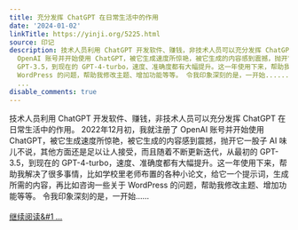 ```yaml
---
title: 充分发挥 ChatGPT 在日常生活中的作用
date: '2024-01-02'
linkTitle: https://yinji.org/5225.html
source: 印记
description: 技术人员利用 ChatGPT 开发软件、赚钱，非技术人员可以充分发挥 ChatGPT 在日常生活中的作用。 2022年12月初，我就注册了
  OpenAI 账号并开始使用 ChatGPT，被它生成速度所惊艳，被它生成的内容感到震撼，抛开它一股子 AI 味儿不说，其他方面还是足以让人接受，而且随着不断更新迭代，从最初的
  GPT-3.5，到现在的 GPT-4-turbo，速度、准确度都有大幅提升。这一年使用下来，帮助我解决了很多事情，比如学校里老师布置的各种小论文，给它一个提示词，生成所需的内容，再比如咨询一些关于
  WordPress 的问题，帮助我修改主题、增加功能等等。 令我印象深刻的是，一开始......<span class="read-more"> <a href="https://yinji.org/5225.html"><br/><br/>继续阅读&#1
  ...
disable_comments: true
---
```

技术人员利用 ChatGPT 开发软件、赚钱，非技术人员可以充分发挥 ChatGPT 在日常生活中的作用。 2022年12月初，我就注册了 OpenAI 账号并开始使用 ChatGPT，被它生成速度所惊艳，被它生成的内容感到震撼，抛开它一股子 AI 味儿不说，其他方面还是足以让人接受，而且随着不断更新迭代，从最初的 GPT-3.5，到现在的 GPT-4-turbo，速度、准确度都有大幅提升。这一年使用下来，帮助我解决了很多事情，比如学校里老师布置的各种小论文，给它一个提示词，生成所需的内容，再比如咨询一些关于 WordPress 的问题，帮助我修改主题、增加功能等等。 令我印象深刻的是，一开始......<span class="read-more"> <a href="https://yinji.org/5225.html"><br/><br/>继续阅读&#1 ...
